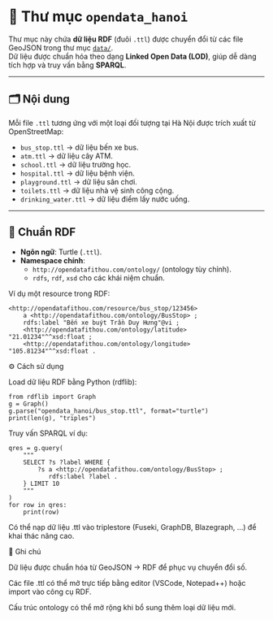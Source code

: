 # 📂 Thư mục `opendata_hanoi`

Thư mục này chứa **dữ liệu RDF** (đuôi `.ttl`) được chuyển đổi từ các file GeoJSON trong thư mục [`data/`](../data).  
Dữ liệu được chuẩn hóa theo dạng **Linked Open Data (LOD)**, giúp dễ dàng tích hợp và truy vấn bằng **SPARQL**.

---

## 🗂 Nội dung
Mỗi file `.ttl` tương ứng với một loại đối tượng tại Hà Nội được trích xuất từ OpenStreetMap:
- `bus_stop.ttl` → dữ liệu bến xe bus.  
- `atm.ttl` → dữ liệu cây ATM.  
- `school.ttl` → dữ liệu trường học.  
- `hospital.ttl` → dữ liệu bệnh viện.  
- `playground.ttl` → dữ liệu sân chơi.  
- `toilets.ttl` → dữ liệu nhà vệ sinh công cộng.  
- `drinking_water.ttl` → dữ liệu điểm lấy nước uống.  

---

## 📌 Chuẩn RDF
- **Ngôn ngữ**: Turtle (`.ttl`).  
- **Namespace chính**:  
  - `http://opendatafithou.com/ontology/` (ontology tùy chỉnh).  
  - `rdfs`, `rdf`, `xsd` cho các khái niệm chuẩn.  

Ví dụ một resource trong RDF:
```turtle
<http://opendatafithou.com/resource/bus_stop/123456>
    a <http://opendatafithou.com/ontology/BusStop> ;
    rdfs:label "Bến xe buýt Trần Duy Hưng"@vi ;
    <http://opendatafithou.com/ontology/latitude> "21.01234"^^xsd:float ;
    <http://opendatafithou.com/ontology/longitude> "105.81234"^^xsd:float .
```
⚙️ Cách sử dụng

Load dữ liệu RDF bằng Python (rdflib):
```
from rdflib import Graph
g = Graph()
g.parse("opendata_hanoi/bus_stop.ttl", format="turtle")
print(len(g), "triples")
```

Truy vấn SPARQL ví dụ:
```
qres = g.query(
    """
    SELECT ?s ?label WHERE {
        ?s a <http://opendatafithou.com/ontology/BusStop> ;
           rdfs:label ?label .
    } LIMIT 10
    """
)
for row in qres:
    print(row)
```

Có thể nạp dữ liệu .ttl vào triplestore (Fuseki, GraphDB, Blazegraph, …) để khai thác nâng cao.

📖 Ghi chú

Dữ liệu được chuẩn hóa từ GeoJSON → RDF để phục vụ chuyển đổi số.

Các file .ttl có thể mở trực tiếp bằng editor (VSCode, Notepad++) hoặc import vào công cụ RDF.

Cấu trúc ontology có thể mở rộng khi bổ sung thêm loại dữ liệu mới.
